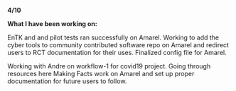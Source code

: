 **4/10**

**What I have been working on:**

EnTK and and pilot tests ran successfully on Amarel. Working to add the cyber tools to community contributed software repo on Amarel and redirect users to RCT documentation for their uses. 
Finalized config file for Amarel.

Working with Andre on workflow-1 for covid19 project. Going through resources here
Making Facts work on Amarel and set up proper documentation for future users to follow.




